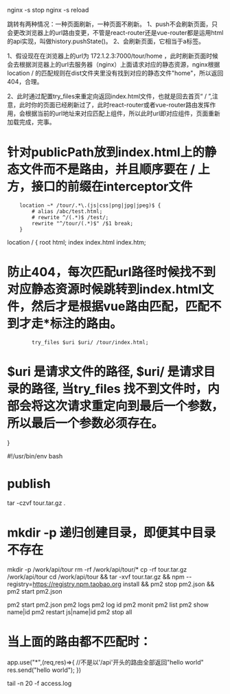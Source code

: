nginx -s stop
nginx -s reload

跳转有两种情况：一种页面刷新，一种页面不刷新。
1、push不会刷新页面，只会更改浏览器上的url路由变更，不管是react-router还是vue-router都是运用html的api实现，叫做history.pushState()。
2、会刷新页面，它相当于a标签。

1、假设现在在浏览器上的url为 172.1.2.3:7000/tour/home ，此时刷新页面时候会去根据浏览器上的url去服务器（nginx）上面请求对应的静态资源，nginx根据location / 的匹配规则在dist文件夹里没有找到对应的静态文件"home"，所以返回404，合理。

2、此时通过配置try_files来重定向返回index.html文件，也就是回去首页“ / ”,注意，此时你的页面已经刷新过了，此时react-router或者vue-router路由发挥作用，会根据当前的url地址来对应匹配上组件，所以此时url即对应组件，页面重新加载完成，完事。

# 针对publicPath放到index.html上的静态文件而不是路由，并且顺序要在 / 上方，接口的前缀在interceptor文件
        location ~* /tour/.*\.(js|css|png|jpg|jpeg)$ {
            # alias /abc/test.html;
            # rewrite ^/(.*)$ /test/;
            rewrite "^/tour/(.*)$" /$1 break; 
        }


location / {
            root   html;
            index  index.html index.htm;
# 防止404，每次匹配url路径时候找不到对应静态资源时候跳转到index.html文件，然后才是根据vue路由匹配，匹配不到才走*标注的路由。
            try_files $uri $uri/ /tour/index.html;  
# $uri 是请求文件的路径, $uri/ 是请求目录的路径, 当try_files 找不到文件时，内部会将这次请求重定向到最后一个参数，所以最后一个参数必须存在。
}



#!/usr/bin/env bash
# publish
tar -czvf tour.tar.gz .
# mkdir -p 递归创建目录，即便其中目录不存在
mkdir -p /work/api/tour
rm -rf /work/api/tour/*
cp -rf tour.tar.gz /work/api/tour
cd /work/api/tour && tar -xvf tour.tar.gz && 
         npm --registry=https://registry.npm.taobao.org install && pm2 stop pm2.json && pm2 start pm2.json


pm2 start pm2.json
pm2 logs   pm2 log id
pm2 monit
pm2 list
pm2 show name|id
pm2 restart js|name|id
pm2 stop all


# 当上面的路由都不匹配时：
app.use("*",(req,res)=>{  //不是以'/api'开头的路由全部返回"hello world"
  res.send("hello world");
})



tail -n 20 -f access.log